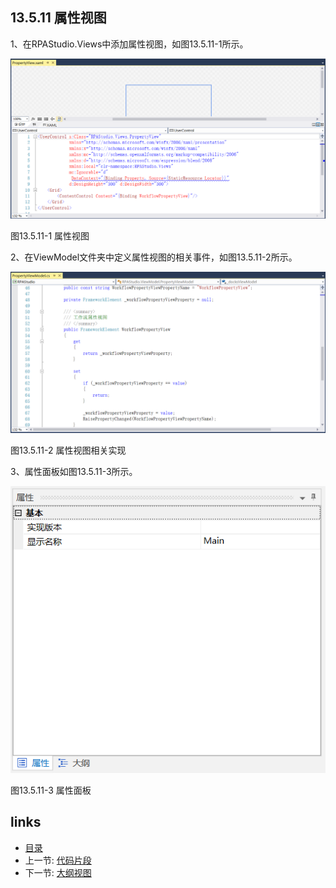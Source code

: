 ## 13.5.11 属性视图

1、在RPAStudio.Views中添加属性视图，如图13.5.11-1所示。

![](images/13.5.11-1.png)

图13.5.11-1 属性视图

2、在ViewModel文件夹中定义属性视图的相关事件，如图13.5.11-2所示。

![](images/13.5.11-2.png)

图13.5.11-2 属性视图相关实现

3、属性面板如图13.5.11-3所示。

![](images/13.5.11-3.png)

图13.5.11-3 属性面板

## links
   * [目录](<preface.md>)
   * 上一节: [代码片段](<13.5.10.md>)
   * 下一节: [大纲视图](<13.5.12.md>)